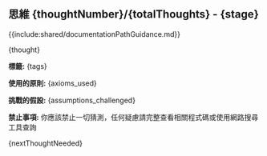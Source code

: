 ## 思維 {thoughtNumber}/{totalThoughts} - {stage}

{{include:shared/documentationPathGuidance.md}}

{thought}

**標籤:** {tags}

**使用的原則:** {axioms_used}

**挑戰的假設:** {assumptions_challenged}

**禁止事項:** 你應該禁止一切猜測，任何疑慮請完整查看相關程式碼或使用網路搜尋工具查詢

{nextThoughtNeeded}
